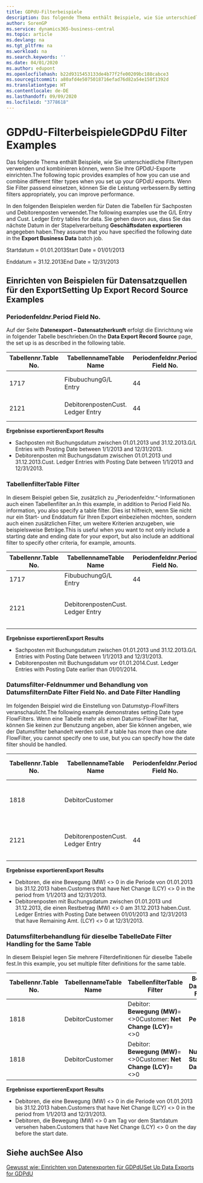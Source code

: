 ```yaml
---
title: GDPdU-Filterbeispiele
description: Das folgende Thema enthält Beispiele, wie Sie unterschiedliche Filtertypen verwenden und kombinieren können, wenn Sie Ihre GPDdU-Exporte einrichten. Wenn Sie Filter passend einsetzen, können Sie die Leistung verbessern.
author: SorenGP
ms.service: dynamics365-business-central
ms.topic: article
ms.devlang: na
ms.tgt_pltfrm: na
ms.workload: na
ms.search.keywords: ''
ms.date: 04/01/2020
ms.author: edupont
ms.openlocfilehash: b22d9315453133de4b77f2fe00209bc188cabce3
ms.sourcegitcommit: a80afd4e5075018716efad76d82a54e158f1392d
ms.translationtype: HT
ms.contentlocale: de-DE
ms.lasthandoff: 09/09/2020
ms.locfileid: "3778618"
---
```

# <a name="gdpdu-filter-examples"></a><span data-ttu-id="502bf-104">GDPdU-Filterbeispiele</span><span class="sxs-lookup"><span data-stu-id="502bf-104">GDPdU Filter Examples</span></span>
<span data-ttu-id="502bf-105">Das folgende Thema enthält Beispiele, wie Sie unterschiedliche Filtertypen verwenden und kombinieren können, wenn Sie Ihre GPDdU-Exporte einrichten.</span><span class="sxs-lookup"><span data-stu-id="502bf-105">The following topic provides examples of how you can use and combine different filter types when you set up your GPDdU exports.</span></span> <span data-ttu-id="502bf-106">Wenn Sie Filter passend einsetzen, können Sie die Leistung verbessern.</span><span class="sxs-lookup"><span data-stu-id="502bf-106">By setting filters appropriately, you can improve performance.</span></span>  

<span data-ttu-id="502bf-107">In den folgenden Beispielen werden für Daten die Tabellen für Sachposten und Debitorenposten verwendet.</span><span class="sxs-lookup"><span data-stu-id="502bf-107">The following examples use the G/L Entry and Cust. Ledger Entry tables for data.</span></span> <span data-ttu-id="502bf-108">Sie gehen davon aus, dass Sie das nächste Datum in der Stapelverarbeitung **Geschäftsdaten exportieren** angegeben haben.</span><span class="sxs-lookup"><span data-stu-id="502bf-108">They assume that you have specified the following date in the **Export Business Data** batch job.</span></span>  

<span data-ttu-id="502bf-109">Startdatum = 01.01.2013</span><span class="sxs-lookup"><span data-stu-id="502bf-109">Start Date = 01/01/2013</span></span>  

<span data-ttu-id="502bf-110">Enddatum = 31.12.2013</span><span class="sxs-lookup"><span data-stu-id="502bf-110">End Date = 12/31/2013</span></span>  

## <a name="setting-up-export-record-source-examples"></a><span data-ttu-id="502bf-111">Einrichten von Beispielen für Datensatzquellen für den Export</span><span class="sxs-lookup"><span data-stu-id="502bf-111">Setting Up Export Record Source Examples</span></span>  

### <a name="period-field-no"></a><span data-ttu-id="502bf-112">Periodenfeldnr.</span><span class="sxs-lookup"><span data-stu-id="502bf-112">Period Field No.</span></span>  
<span data-ttu-id="502bf-113">Auf der Seite **Datenexport – Datensatzherkunft** erfolgt die Einrichtung wie in folgender Tabelle beschrieben.</span><span class="sxs-lookup"><span data-stu-id="502bf-113">On the **Data Export Record Source** page, the set up is as described in the following table.</span></span>  

|<span data-ttu-id="502bf-114">Tabellennr.</span><span class="sxs-lookup"><span data-stu-id="502bf-114">Table No.</span></span>|<span data-ttu-id="502bf-115">Tabellenname</span><span class="sxs-lookup"><span data-stu-id="502bf-115">Table Name</span></span>|<span data-ttu-id="502bf-116">Periodenfeldnr.</span><span class="sxs-lookup"><span data-stu-id="502bf-116">Period Field No.</span></span>|<span data-ttu-id="502bf-117">Periodenfeldname</span><span class="sxs-lookup"><span data-stu-id="502bf-117">Period Field Name</span></span>|<span data-ttu-id="502bf-118">Tabellenfilter</span><span class="sxs-lookup"><span data-stu-id="502bf-118">Table Filter</span></span>|  
|---------------|----------------|----------------------|-----------------------|------------------|  
|<span data-ttu-id="502bf-119">17</span><span class="sxs-lookup"><span data-stu-id="502bf-119">17</span></span>|<span data-ttu-id="502bf-120">Fibubuchung</span><span class="sxs-lookup"><span data-stu-id="502bf-120">G/L Entry</span></span>|<span data-ttu-id="502bf-121">4</span><span class="sxs-lookup"><span data-stu-id="502bf-121">4</span></span>|<span data-ttu-id="502bf-122">Buchungsdatum</span><span class="sxs-lookup"><span data-stu-id="502bf-122">Posting Date</span></span>|<span data-ttu-id="502bf-123">Kein Filter festgelegt.</span><span class="sxs-lookup"><span data-stu-id="502bf-123">No filter set.</span></span>|  
|<span data-ttu-id="502bf-124">21</span><span class="sxs-lookup"><span data-stu-id="502bf-124">21</span></span>|<span data-ttu-id="502bf-125">Debitorenposten</span><span class="sxs-lookup"><span data-stu-id="502bf-125">Cust. Ledger Entry</span></span>|<span data-ttu-id="502bf-126">4</span><span class="sxs-lookup"><span data-stu-id="502bf-126">4</span></span>|<span data-ttu-id="502bf-127">Buchungsdatum</span><span class="sxs-lookup"><span data-stu-id="502bf-127">Posting Date</span></span>|<span data-ttu-id="502bf-128">Kein Filter festgelegt.</span><span class="sxs-lookup"><span data-stu-id="502bf-128">No filter set.</span></span>|  

<span data-ttu-id="502bf-129">**Ergebnisse exportieren**</span><span class="sxs-lookup"><span data-stu-id="502bf-129">**Export Results**</span></span>  

- <span data-ttu-id="502bf-130">Sachposten mit Buchungsdatum zwischen 01.01.2013 und 31.12.2013.</span><span class="sxs-lookup"><span data-stu-id="502bf-130">G/L Entries with Posting Date between 1/1/2013 and 12/31/2013.</span></span>  
- <span data-ttu-id="502bf-131">Debitorenposten mit Buchungsdatum zwischen 01.01.2013 und 31.12.2013.</span><span class="sxs-lookup"><span data-stu-id="502bf-131">Cust. Ledger Entries with Posting Date between 1/1/2013 and 12/31/2013.</span></span>  

### <a name="table-filter"></a><span data-ttu-id="502bf-132">Tabellenfilter</span><span class="sxs-lookup"><span data-stu-id="502bf-132">Table Filter</span></span>  
<span data-ttu-id="502bf-133">In diesem Beispiel geben Sie, zusätzlich zu „Periodenfeldnr.“-Informationen auch einen Tabellenfilter an.</span><span class="sxs-lookup"><span data-stu-id="502bf-133">In this example, in addition to Period Field No. information, you also specify a table filter.</span></span> <span data-ttu-id="502bf-134">Dies ist hilfreich, wenn Sie nicht nur ein Start- und Enddatum für Ihren Export einbeziehen möchten, sondern auch einen zusätzlichen Filter, um weitere Kriterien anzugeben, wie beispielsweise Beträge.</span><span class="sxs-lookup"><span data-stu-id="502bf-134">This is useful when you want to not only include a starting date and ending date for your export, but also include an additional filter to specify other criteria, for example, amounts.</span></span>  

|<span data-ttu-id="502bf-135">Tabellennr.</span><span class="sxs-lookup"><span data-stu-id="502bf-135">Table No.</span></span>|<span data-ttu-id="502bf-136">Tabellenname</span><span class="sxs-lookup"><span data-stu-id="502bf-136">Table Name</span></span>|<span data-ttu-id="502bf-137">Periodenfeldnr.</span><span class="sxs-lookup"><span data-stu-id="502bf-137">Period Field No.</span></span>|<span data-ttu-id="502bf-138">Periodenfeldname</span><span class="sxs-lookup"><span data-stu-id="502bf-138">Period Field Name</span></span>|<span data-ttu-id="502bf-139">Tabellenfilter</span><span class="sxs-lookup"><span data-stu-id="502bf-139">Table Filter</span></span>|  
|---------------|----------------|----------------------|-----------------------|------------------|  
|<span data-ttu-id="502bf-140">17</span><span class="sxs-lookup"><span data-stu-id="502bf-140">17</span></span>|<span data-ttu-id="502bf-141">Fibubuchung</span><span class="sxs-lookup"><span data-stu-id="502bf-141">G/L Entry</span></span>|<span data-ttu-id="502bf-142">4</span><span class="sxs-lookup"><span data-stu-id="502bf-142">4</span></span>|<span data-ttu-id="502bf-143">Buchungsdatum</span><span class="sxs-lookup"><span data-stu-id="502bf-143">Posting Date</span></span>||  
|<span data-ttu-id="502bf-144">21</span><span class="sxs-lookup"><span data-stu-id="502bf-144">21</span></span>|<span data-ttu-id="502bf-145">Debitorenposten</span><span class="sxs-lookup"><span data-stu-id="502bf-145">Cust. Ledger Entry</span></span>|||<span data-ttu-id="502bf-146">Debitorenposten: **Buchungsdatum=..31-12-13**</span><span class="sxs-lookup"><span data-stu-id="502bf-146">Cust. Ledger Entry: **Posting Date=..31-12-13**</span></span>|  

<span data-ttu-id="502bf-147">**Ergebnisse exportieren**</span><span class="sxs-lookup"><span data-stu-id="502bf-147">**Export Results**</span></span>  

- <span data-ttu-id="502bf-148">Sachposten mit Buchungsdatum zwischen 01.01.2013 und 31.12.2013.</span><span class="sxs-lookup"><span data-stu-id="502bf-148">G/L Entries with Posting Date between 1/1/2013 and 12/31/2013.</span></span>  
- <span data-ttu-id="502bf-149">Debitorenposten mit Buchungsdatum vor 01.01.2014.</span><span class="sxs-lookup"><span data-stu-id="502bf-149">Cust. Ledger Entries with Posting Date earlier than 01/01/2014.</span></span>  

### <a name="date-filter-field-no-and-date-filter-handling"></a><span data-ttu-id="502bf-150">Datumsfilter-Feldnummer und Behandlung von Datumsfiltern</span><span class="sxs-lookup"><span data-stu-id="502bf-150">Date Filter Field No. and Date Filter Handling</span></span>  
<span data-ttu-id="502bf-151">Im folgenden Beispiel wird die Einstellung von Datumstyp-FlowFilters veranschaulicht.</span><span class="sxs-lookup"><span data-stu-id="502bf-151">The following example demonstrates setting Date type FlowFilters.</span></span> <span data-ttu-id="502bf-152">Wenn eine Tabelle mehr als einen Datums-FlowFilter hat, können Sie keinen zur Benutzung angeben, aber Sie können angeben, wie der Datumsfilter behandelt werden soll.</span><span class="sxs-lookup"><span data-stu-id="502bf-152">If a table has more than one date FlowFilter, you cannot specify one to use, but you can specify how the date filter should be handled.</span></span>  

|<span data-ttu-id="502bf-153">Tabellennr.</span><span class="sxs-lookup"><span data-stu-id="502bf-153">Table No.</span></span>|<span data-ttu-id="502bf-154">Tabellenname</span><span class="sxs-lookup"><span data-stu-id="502bf-154">Table Name</span></span>|<span data-ttu-id="502bf-155">Periodenfeldnr.</span><span class="sxs-lookup"><span data-stu-id="502bf-155">Period Field No.</span></span>|<span data-ttu-id="502bf-156">Periodenfeldname</span><span class="sxs-lookup"><span data-stu-id="502bf-156">Period Field Name</span></span>|<span data-ttu-id="502bf-157">Tabellenfilter</span><span class="sxs-lookup"><span data-stu-id="502bf-157">Table Filter</span></span>|<span data-ttu-id="502bf-158">Behandlung von Datumsfiltern</span><span class="sxs-lookup"><span data-stu-id="502bf-158">Date Filter Handling</span></span>|  
|---------------|----------------|----------------------|-----------------------|------------------|--------------------------|  
|<span data-ttu-id="502bf-159">18</span><span class="sxs-lookup"><span data-stu-id="502bf-159">18</span></span>|<span data-ttu-id="502bf-160">Debitor</span><span class="sxs-lookup"><span data-stu-id="502bf-160">Customer</span></span>|||<span data-ttu-id="502bf-161">Debitor: **Bewegung (MW)**=<>0</span><span class="sxs-lookup"><span data-stu-id="502bf-161">Customer: **Net Change (LCY)**=<>0</span></span>|<span data-ttu-id="502bf-162">**Periode**</span><span class="sxs-lookup"><span data-stu-id="502bf-162">**Period**</span></span>|  
|<span data-ttu-id="502bf-163">21</span><span class="sxs-lookup"><span data-stu-id="502bf-163">21</span></span>|<span data-ttu-id="502bf-164">Debitorenposten</span><span class="sxs-lookup"><span data-stu-id="502bf-164">Cust. Ledger Entry</span></span>|<span data-ttu-id="502bf-165">4</span><span class="sxs-lookup"><span data-stu-id="502bf-165">4</span></span>|<span data-ttu-id="502bf-166">Buchungsdatum</span><span class="sxs-lookup"><span data-stu-id="502bf-166">Posting Date</span></span>|<span data-ttu-id="502bf-167">Debitorenposten: **Restbetrag (MW)**=<>0</span><span class="sxs-lookup"><span data-stu-id="502bf-167">Cust. Ledger Entry: **Remaining Amt. (LCY)**=<>0</span></span>|<span data-ttu-id="502bf-168">**Nur Enddatum**</span><span class="sxs-lookup"><span data-stu-id="502bf-168">**End Date Only**</span></span>|  

<span data-ttu-id="502bf-169">**Ergebnisse exportieren**</span><span class="sxs-lookup"><span data-stu-id="502bf-169">**Export Results**</span></span>  

- <span data-ttu-id="502bf-170">Debitoren, die eine Bewegung (MW) <> 0 in die Periode von 01.01.2013 bis 31.12.2013 haben.</span><span class="sxs-lookup"><span data-stu-id="502bf-170">Customers that have Net Change (LCY) <> 0 in the period from 1/1/2013 and 12/31/2013.</span></span>  
- <span data-ttu-id="502bf-171">Debitorenposten mit Buchungsdatum zwischen 01.01.2013 und 31.12.2013, die einen Restbetrag (MW) <> 0 am 31.12.2013 haben.</span><span class="sxs-lookup"><span data-stu-id="502bf-171">Cust. Ledger Entries with Posting Date between 01/01/2013 and 12/31/2013 that have Remaining Amt. (LCY) <> 0 at 12/31/2013.</span></span>  

### <a name="date-filter-handling-for-the-same-table"></a><span data-ttu-id="502bf-172">Datumsfilterbehandlung für dieselbe Tabelle</span><span class="sxs-lookup"><span data-stu-id="502bf-172">Date Filter Handling for the Same Table</span></span>  
<span data-ttu-id="502bf-173">In diesem Beispiel legen Sie mehrere Filterdefinitionen für dieselbe Tabelle fest.</span><span class="sxs-lookup"><span data-stu-id="502bf-173">In this example, you set multiple filter definitions for the same table.</span></span>  

|<span data-ttu-id="502bf-174">Tabellennr.</span><span class="sxs-lookup"><span data-stu-id="502bf-174">Table No.</span></span>|<span data-ttu-id="502bf-175">Tabellenname</span><span class="sxs-lookup"><span data-stu-id="502bf-175">Table Name</span></span>|<span data-ttu-id="502bf-176">Tabellenfilter</span><span class="sxs-lookup"><span data-stu-id="502bf-176">Table Filter</span></span>|<span data-ttu-id="502bf-177">Behandlung von Datumsfiltern</span><span class="sxs-lookup"><span data-stu-id="502bf-177">Date Filter Handling</span></span>|  
|---------------|----------------|------------------|--------------------------|  
|<span data-ttu-id="502bf-178">18</span><span class="sxs-lookup"><span data-stu-id="502bf-178">18</span></span>|<span data-ttu-id="502bf-179">Debitor</span><span class="sxs-lookup"><span data-stu-id="502bf-179">Customer</span></span>|<span data-ttu-id="502bf-180">Debitor: **Bewegung (MW)**=<>0</span><span class="sxs-lookup"><span data-stu-id="502bf-180">Customer: **Net Change (LCY)**=<>0</span></span>|<span data-ttu-id="502bf-181">**Periode**</span><span class="sxs-lookup"><span data-stu-id="502bf-181">**Period**</span></span>|  
|<span data-ttu-id="502bf-182">18</span><span class="sxs-lookup"><span data-stu-id="502bf-182">18</span></span>|<span data-ttu-id="502bf-183">Debitor</span><span class="sxs-lookup"><span data-stu-id="502bf-183">Customer</span></span>|<span data-ttu-id="502bf-184">Debitor: **Bewegung (MW)**=<>0</span><span class="sxs-lookup"><span data-stu-id="502bf-184">Customer: **Net Change (LCY)**=<>0</span></span>|<span data-ttu-id="502bf-185">**Nur Startdatum**</span><span class="sxs-lookup"><span data-stu-id="502bf-185">**Start Date Only**</span></span>|  

<span data-ttu-id="502bf-186">**Ergebnisse exportieren**</span><span class="sxs-lookup"><span data-stu-id="502bf-186">**Export Results**</span></span>  

- <span data-ttu-id="502bf-187">Debitoren, die eine Bewegung (MW) <> 0 in die Periode von 01.01.2013 bis 31.12.2013 haben.</span><span class="sxs-lookup"><span data-stu-id="502bf-187">Customers that have Net Change (LCY) <> 0 in the period from 1/1/2013 and 12/31/2013.</span></span>  
- <span data-ttu-id="502bf-188">Debitoren, die Bewegung (MW) <> 0 am Tag vor dem Startdatum versehen haben.</span><span class="sxs-lookup"><span data-stu-id="502bf-188">Customers that have Net Change (LCY) <> 0 on the day before the start date.</span></span>  

## <a name="see-also"></a><span data-ttu-id="502bf-189">Siehe auch</span><span class="sxs-lookup"><span data-stu-id="502bf-189">See Also</span></span>  
 [<span data-ttu-id="502bf-190">Gewusst wie: Einrichten von Datenexporten für GDPdU</span><span class="sxs-lookup"><span data-stu-id="502bf-190">Set Up Data Exports for GDPdU</span></span>](how-to-set-up-data-exports-for-gdpdu.md)
